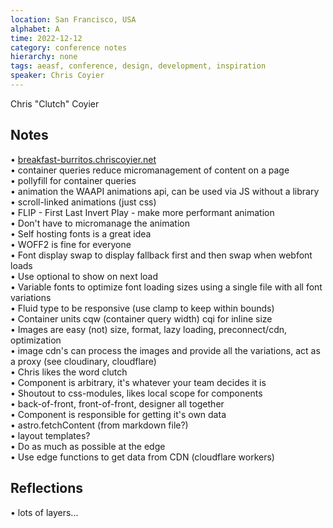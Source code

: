 ```yaml
---
location: San Francisco, USA
alphabet: A
time: 2022-12-12
category: conference notes
hierarchy: none
tags: aeasf, conference, design, development, inspiration
speaker: Chris Coyier
---
```

Chris "Clutch" Coyier

## Notes  
  
• [breakfast-burritos.chriscoyier.net](http://breakfast-burritos.chriscoyier.net/)  
• container queries reduce micromanagement of content on a page  
• pollyfill for container queries  
• animation the WAAPI animations api, can be used via JS without a library  
• scroll-linked animations (just css)  
• FLIP - First Last Invert Play - make more performant animation  
• Don't have to micromanage the animation  
• Self hosting fonts is a great idea  
• WOFF2 is fine for everyone  
• Font display swap to display fallback first and then swap when webfont loads  
• Use optional to show on next load  
• Variable fonts to optimize font loading sizes using a single file with all font variations  
• Fluid type to be responsive (use clamp to keep within bounds)  
• Container units cqw (container query width) cqi for inline size  
• Images are easy (not) size, format, lazy loading, preconnect/cdn, optimization  
• image cdn's can process the images and provide all the variations, act as a proxy (see cloudinary, cloudflare)  
• Chris likes the word clutch  
• Component is arbitrary, it's whatever your team decides it is  
• Shoutout to css-modules, likes local scope for components  
• back-of-front, front-of-front, designer all together  
• Component is responsible for getting it's own data  
• astro.fetchContent (from markdown file?)  
• layout templates?  
• Do as much as possible at the edge  
• Use edge functions to get data from CDN (cloudflare workers)  
  
## Reflections  
• lots of layers...